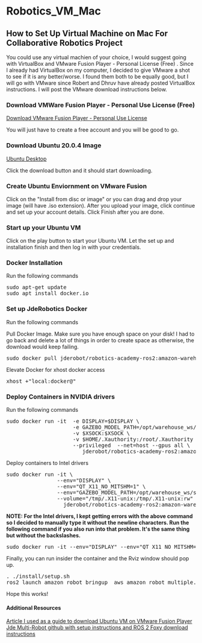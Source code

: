 # Robotics_VM_Mac

<h2>How to Set Up Virtual Machine on Mac For Collaborative Robotics Project</h2>

<p>You could use any virtual machien of your choice, I would suggest going with VirtualBox and VMware Fusion Player - Personal License (Free) . Since I already had VirtualBox
on my computer, I decided to give VMware a shot to see if it is any better/worse. I found them both to be equally good, but I will go with VMware since Robert and Dhruv have already posted VirtualBox instructions. 
I will post the VMware download instructions below.  </p>

<h3>Download VMWare Fusion Player - Personal Use License (Free) </h3>
<a href="https://my.vmware.com/web/vmware/evalcenter?p=fusion-player-personal">Download VMware Fusion Player - Personal Use License</a>
<p>You will just have to create a free account and you will be good to go.</p>

<h3> Download Ubuntu 20.0.4 Image </h3>
<a href="https://ubuntu.com/download/desktop">Ubuntu Desktop</a>
<p>Click the download button and it should start downloading.</p>

<h3> Create Ubuntu Enviornment on VMware Fusion</h3>
<p>Click on the "Install from disc or image" or you can drag and drop your image (will have .iso extension).
After you upload your image, click continue and set up your account details. Click Finish after you are done. </p>


<h3> Start up your Ubuntu VM</h3>
<p> Click on the play button to start your Ubuntu VM. Let the set up and installation finish and then log in with your credentials. </p>

<h3> Docker Installation </h3>
<p> Run the following commands </p>

<pre>
sudo apt-get update
sudo apt install docker.io
</pre>

<h3> Set up JdeRobotics Docker </h3>
<p> Run the following commands </p>

<p> Pull Docker Image. Make sure you have enough space on your disk! I had to go back and delete a lot of things in order to 
create space as otherwise, the download would keep failing. </p>
<pre>
sudo docker pull jderobot/robotics-academy-ros2:amazon-warehouse-multi-robot
</pre>

<p>Elevate Docker for xhost docker access</p>
<pre>
xhost +"local:docker@"
</pre>

<h3> Deploy Containers in NVIDIA drivers </h3>
<p> Run the following commands </p>

<pre>
sudo docker run -it  -e DISPLAY=$DISPLAY \
                     -e GAZEBO_MODEL_PATH=/opt/warehouse_ws/src/amazon_robot_gazebo/models:/opt/warehouse_ws/src/aws-robomaker-small-warehouse-world/models \
                     -v $XSOCK:$XSOCK \
                     -v $HOME/.Xauthority:/root/.Xauthority \
                     --privileged  --net=host --gpus all \
                        jderobot/robotics-academy-ros2:amazon-warehouse-multi-robot /bin/basht
</pre>

<p>Deploy containers to Intel drivers</p>
<pre>
sudo docker run -it \                                                         
                --env="DISPLAY" \
                --env="QT_X11_NO_MITSHM=1" \
                --env="GAZEBO_MODEL_PATH=/opt/warehouse_ws/src/amazon_robot_gazebo/models:/opt/warehouse_ws/src/aws-robomaker-small-warehouse-world/models"\
                --volume="/tmp/.X11-unix:/tmp/.X11-unix:rw" \
	              jderobot/robotics-academy-ros2:amazon-warehouse-multi-robot /bin/bash
</pre>

<p> <b>NOTE: For the Intel drivers, I kept getting errors with the above command so I decided to manually type it without the newline characters. 
Run the following command if you also run into that problem. It's the same thing but without the backslashes.</b>

<pre>sudo docker run -it --env="DISPLAY" --env="QT_X11_NO_MITSHM=1" --env="GAZEBO_MODEL_PATH=/opt/warehouse_ws/src/amazon_robot_gazebo/models:/opt/warehouse_ws/src/aws-robomaker-small-warehouse-world/models" --volume="/tmp/.X11-unix:/tmp/.X11-unix:rw" jderobot/robotics-academy-ros2:amazon-warehouse-multi-robot /bin/bash</pre>


<p> Finally, you can run insider the container and the Rviz window should pop up.</p>
<pre>
. ./install/setup.sh
ros2 launch amazon_robot_bringup  aws_amazon_robot_multiple.py
</pre>

<p>Hope this works!</p>

<h4>Additional Resources</h4>
<a href="https://graspingtech.com/vmware-fusion-ubuntu-20.04/">Article I used as a guide to download Ubuntu VM on VMware Fusion Player</a>
<br>
<a href="http://jderobot.github.io/RoboticsAcademy/exercises/MobileRobots/multi_robot_amazon_warehouse/#contributors">Jde Multi-Robot github with setup instructions and ROS 2 Foxy download instructions</a>











